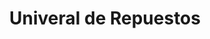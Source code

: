---
title: "Univeral de Repuestos"
url: /barrios-unidos/univeral-de-repuestos/
shop: reparación de automóviles
---